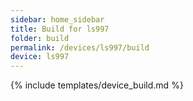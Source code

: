 ```yaml
---
sidebar: home_sidebar
title: Build for ls997
folder: build
permalink: /devices/ls997/build
device: ls997
---
```

{% include templates/device_build.md %}
